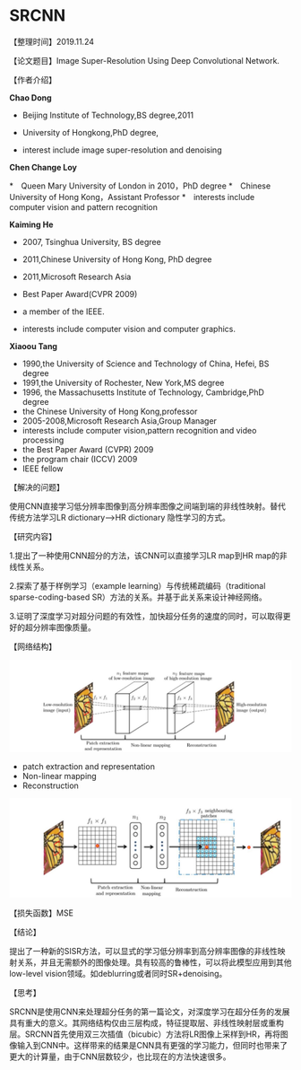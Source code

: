 # SRCNN

【整理时间】2019.11.24

【论文题目】Image Super-Resolution Using Deep Convolutional Network.

【作者介绍】

**Chao Dong** 

* Beijing Institute of Technology,BS degree,2011

* University of Hongkong,PhD degree,

* interest include image super-resolution and denoising

**Chen Change Loy** 

*　Queen Mary University of London in 2010，PhD degree
*　Chinese University of Hong Kong，Assistant Professor
*　interests include computer vision and pattern recognition

**Kaiming He** 

* 2007, Tsinghua University, BS degree

* 2011,Chinese University of Hong Kong, PhD degree
* 2011,Microsoft Research Asia
* Best Paper Award(CVPR 2009)
* a member of the IEEE.
* interests include computer vision and computer graphics.

**Xiaoou Tang** 

* 1990,the University of Science and Technology of China, Hefei, BS degree
* 1991,the University of Rochester, New York,MS degree
* 1996, the Massachusetts Institute of Technology, Cambridge,PhD degree
* the Chinese University of Hong Kong,professor
* 2005-2008,Microsoft Research Asia,Group Manager
* interests include computer vision,pattern recognition and video processing
* the Best Paper Award (CVPR) 2009
* the program chair (ICCV) 2009
* IEEE fellow

【解决的问题】

使用CNN直接学习低分辨率图像到高分辨率图像之间端到端的非线性映射。替代传统方法学习LR dictionary—>HR dictionary 隐性学习的方式。

【研究内容】

1.提出了一种使用CNN超分的方法，该CNN可以直接学习LR map到HR map的非线性关系。

2.探索了基于样例学习（example learning）与传统稀疏编码（traditional sparse-coding-based SR）方法的关系。并基于此关系来设计神经网络。

3.证明了深度学习对超分问题的有效性，加快超分任务的速度的同时，可以取得更好的超分辨率图像质量。

【网络结构】

![network](pic/SRCNN/network.JPG)

* patch extraction and representation
* Non-linear mapping
* Reconstruction

![An illustration of sparse-coding-based methods in the view of a convolutional neural network](pic/SRCNN/sparse-coding-based.JPG)

【损失函数】MSE

【结论】

提出了一种新的SISR方法，可以显式的学习低分辨率到高分辨率图像的非线性映射关系，并且无需额外的图像处理。具有较高的鲁棒性，可以将此模型应用到其他low-level vision领域。如deblurring或者同时SR+denoising。 

【思考】

SRCNN是使用CNN来处理超分任务的第一篇论文，对深度学习在超分任务的发展具有重大的意义。其网络结构仅由三层构成，特征提取层、非线性映射层或重构层。SRCNN首先使用双三次插值（bicubic）方法将LR图像上采样到HR，再将图像输入到CNN中。这样带来的结果是CNN具有更强的学习能力，但同时也带来了更大的计算量，由于CNN层数较少，也比现在的方法快速很多。